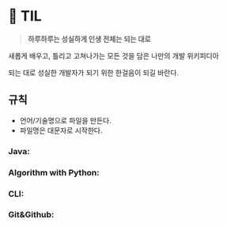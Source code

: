 # :book:  TIL

> **하루하루는 성실하게 인생 전체는 되는 대로**



새롭게 배우고, 틀리고 고쳐나가는 모든 것을 담은 나만의 개발 위키피디아

되는 대로 성실한 개발자가 되기 위한 한걸음이 되길 바란다.



## 규칙

- 언어/기술명으로 파일을 만든다. 
- 파일명은 대문자로 시작한다.



###  Java:

### Algorithm with Python:

### CLI:

### Git&Github: 



